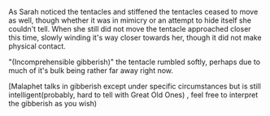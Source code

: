 As Sarah noticed the tentacles and stiffened the tentacles ceased to move as well, though whether it was in mimicry or an attempt to hide itself she couldn't tell. When  she still did not move the tentacle approached closer this time, slowly winding it's way closer towards her, though it did not make physical contact.

"(Incomprehensible gibberish)" the tentacle rumbled softly, perhaps due to much of it's bulk being rather far away right now.

\[Malaphet talks in gibberish except under specific circumstances but is still intelligent(probably, hard to tell with Great Old Ones) , feel free to interpret the gibberish as you wish)